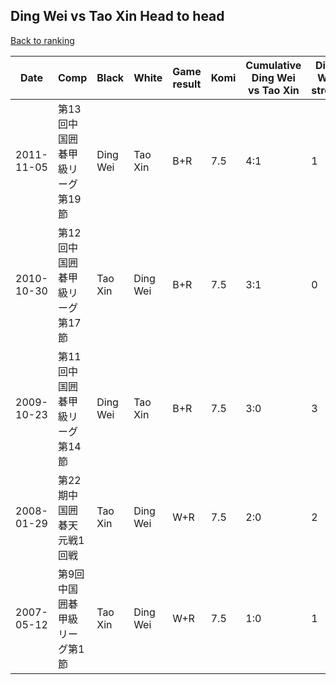 ## Ding Wei vs Tao Xin Head to head

[Back to ranking](../../index.md)




| **Date** | **Comp** | **Black** | **White** | **Game result** | **Komi** | **Cumulative Ding Wei vs Tao Xin** | **Ding Wei streak** | **Tao Xin streak** | 
| --- | --- | --- | --- | --- | --- | --- | --- | --- |
| 2011-11-05 | 第13回中国囲碁甲級リーグ第19節 | Ding Wei | Tao Xin | B+R | 7.5 | 4:1 | 1 | 0 | 
| 2010-10-30 | 第12回中国囲碁甲級リーグ第17節 | Tao Xin | Ding Wei | B+R | 7.5 | 3:1 | 0 | 1 | 
| 2009-10-23 | 第11回中国囲碁甲級リーグ第14節 | Ding Wei | Tao Xin | B+R | 7.5 | 3:0 | 3 | 0 | 
| 2008-01-29 | 第22期中国囲碁天元戦1回戦 | Tao Xin | Ding Wei | W+R | 7.5 | 2:0 | 2 | 0 | 
| 2007-05-12 | 第9回中国囲碁甲級リーグ第1節 | Tao Xin | Ding Wei | W+R | 7.5 | 1:0 | 1 | 0 |




